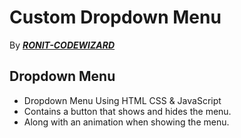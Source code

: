# Custom Dropdown Menu
By [***RONIT-CODEWIZARD***](https://www.linkedin.com/in/gevendra/ "Gevendra Sahu")
## Dropdown Menu
* Dropdown Menu Using HTML CSS & JavaScript
* Contains a button that shows and hides the menu.
* Along with an animation when showing the menu.
